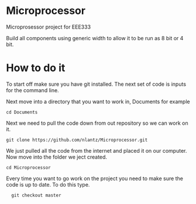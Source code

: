 Microprocessor
==============
Microprosessor project for EEE333 

Build all components using generic width to allow it to be run as 8 bit or 4 bit. 

How to do it
============

To start off make sure you have git installed. The next set of code is inputs for the command line. 

Next move into a directory that you want to work in, Documents for example 
   
    cd Documents

Next we need to pull the code down from out repository so we can work on it.
   
    git clone https://github.com/nlantz/Microprocessor.git

We just pulled all the code from the internet and placed it on our computer. Now move into the folder we ject created.
   
    cd Microprocessor

Every time you want to go work on the project you need to make sure the code is up to date. To do this type. 

      git checkout master


  


